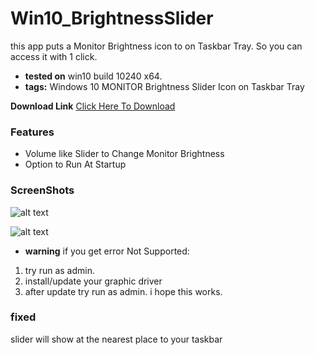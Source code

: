 # Win10_BrightnessSlider
this app puts a Monitor Brightness icon to on Taskbar Tray. So you can access it with 1 click.

* **tested on** win10 build 10240 x64.
* **tags:** Windows 10 MONITOR Brightness Slider Icon on Taskbar Tray

**Download Link**  [Click Here To Download](https://github.com/blackholeearth/Win10_BrightnessSlider/blob/master/Win10_BrightnessSlider/bin/Debug/Win10_BrightnessSlider.exe?raw=true)

### Features

* Volume like Slider to Change Monitor Brightness
* Option to Run At Startup

### ScreenShots

![alt text](https://github.com/blackholeearth/Win10_BrightnessSlider/blob/master/ss1.jpg?raw=true)

![alt text](https://github.com/blackholeearth/Win10_BrightnessSlider/blob/master/ss2.jpg?raw=true)

 
* **warning** if you get error Not Supported: 
1) try run as admin.               
2) install/update your graphic driver  
3) after update try run as admin. 
i hope this works.

### fixed
slider will show at the nearest place to your taskbar  
